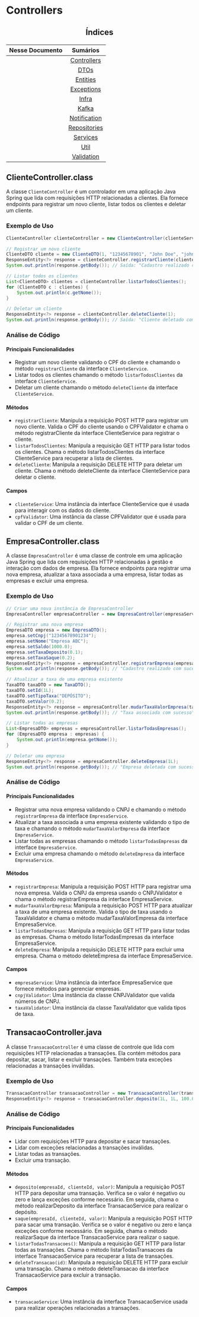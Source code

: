 # Controllers

## <p align="center"> Índices </p>

<div align="center">

|                      Nesse Documento                     |               Sumários               |
|:--------------------------------------------------------:|:-----------------------------------:|
|                                                          | [Controllers](https://github.com/SoSoJigsaw/Desafio_TGID/blob/main/documentacao/Sumarios%20Das%20Classes/Controllers.md)                    |
|                                                          | [DTOs]()                           |
|                                                          | [Entities]()                       |
|                                                          | [Exceptions]()                     |
|                                                          | [Infra]()                          |
|                                                          | [Kafka]()                          |
|                                                          | [Notification]()                   |
|                                                          | [Repositories]()                   |
|                                                          | [Services]()                       |
|                                                          | [Util]()                           |
|                                                          | [Validation]()                     |

</div>


## ClienteController.class

A classe `ClienteController` é um controlador em uma aplicação Java Spring que lida com requisições HTTP relacionadas a clientes. Ela fornece endpoints para registrar um novo cliente, listar todos os clientes e deletar um cliente.

### Exemplo de Uso

```java
ClienteController clienteController = new ClienteController(clienteService, cpfValidator);

// Registrar um novo cliente
ClienteDTO cliente = new ClienteDTO(1, "12345678901", "John Doe", "johndoe@example.com", 100.0);
ResponseEntity<?> response = clienteController.registrarCliente(cliente);
System.out.println(response.getBody()); // Saída: "Cadastro realizado com sucesso!"

// Listar todos os clientes
List<ClienteDTO> clientes = clienteController.listarTodosClientes();
for (ClienteDTO c : clientes) {
    System.out.println(c.getNome());
}

// Deletar um cliente
ResponseEntity<?> response = clienteController.deleteCliente(1);
System.out.println(response.getBody()); // Saída: "Cliente deletado com sucesso!"
```

### Análise de Código

#### Principais Funcionalidades

- Registrar um novo cliente validando o CPF do cliente e chamando o método `registrarCliente` da interface `ClienteService`.
- Listar todos os clientes chamando o método `listarTodosClientes` da interface `ClienteService`.
- Deletar um cliente chamando o método `deleteCliente` da interface `ClienteService`.

#### Métodos

- `registrarCliente`: Manipula a requisição POST HTTP para registrar um novo cliente. Valida o CPF do cliente usando o CPFValidator e chama o método registrarCliente da interface ClienteService para registrar o cliente.
- `listarTodosClientes`: Manipula a requisição GET HTTP para listar todos os clientes. Chama o método listarTodosClientes da interface ClienteService para recuperar a lista de clientes.
- `deleteCliente`: Manipula a requisição DELETE HTTP para deletar um cliente. Chama o método deleteCliente da interface ClienteService para deletar o cliente.

#### Campos

- `clienteService`: Uma instância da interface ClienteService que é usada para interagir com os dados do cliente.
- `cpfValidator`: Uma instância da classe CPFValidator que é usada para validar o CPF de um cliente.

## EmpresaController.class

A classe `EmpresaController` é uma classe de controle em uma aplicação Java Spring que lida com requisições HTTP relacionadas à gestão e interação com dados de empresa. Ela fornece endpoints para registrar uma nova empresa, atualizar a taxa associada a uma empresa, listar todas as empresas e excluir uma empresa.

### Exemplo de Uso

```java
// Criar uma nova instância de EmpresaController
EmpresaController empresaController = new EmpresaController(empresaService, cnpjValidator, taxaValidator);

// Registrar uma nova empresa
EmpresaDTO empresa = new EmpresaDTO();
empresa.setCnpj("12345678901234");
empresa.setNome("Empresa ABC");
empresa.setSaldo(1000.0);
empresa.setTaxaDeposito(0.1);
empresa.setTaxaSaque(0.2);
ResponseEntity<?> response = empresaController.registrarEmpresa(empresa);
System.out.println(response.getBody()); // "Cadastro realizado com sucesso!"

// Atualizar a taxa de uma empresa existente
TaxaDTO taxaDTO = new TaxaDTO();
taxaDTO.setId(1L);
taxaDTO.setTipoTaxa("DEPÓSITO");
taxaDTO.setValor(0.2);
ResponseEntity<?> response = empresaController.mudarTaxaValorEmpresa(taxaDTO);
System.out.println(response.getBody()); // "Taxa associada com sucesso"

// Listar todas as empresas
List<EmpresaDTO> empresas = empresaController.listarTodasEmpresas();
for (EmpresaDTO empresa : empresas) {
    System.out.println(empresa.getNome());
}

// Deletar uma empresa
ResponseEntity<?> response = empresaController.deleteEmpresa(1L);
System.out.println(response.getBody()); // "Empresa deletada com sucesso!"
```

### Análise de Código

#### Principais Funcionalidades

- Registrar uma nova empresa validando o CNPJ e chamando o método `registrarEmpresa` da interface `EmpresaService`.
- Atualizar a taxa associada a uma empresa existente validando o tipo de taxa e chamando o método `mudarTaxaValorEmpresa` da interface `EmpresaService`.
- Listar todas as empresas chamando o método `listarTodasEmpresas` da interface `EmpresaService`.
- Excluir uma empresa chamando o método `deleteEmpresa` da interface `EmpresaService`.

#### Métodos

- `registrarEmpresa`: Manipula a requisição POST HTTP para registrar uma nova empresa. Valida o CNPJ da empresa usando o CNPJValidator e chama o método registrarEmpresa da interface EmpresaService.
- `mudarTaxaValorEmpresa`: Manipula a requisição POST HTTP para atualizar a taxa de uma empresa existente. Valida o tipo de taxa usando o TaxaValidator e chama o método mudarTaxaValorEmpresa da interface EmpresaService.
- `listarTodasEmpresas`: Manipula a requisição GET HTTP para listar todas as empresas. Chama o método listarTodasEmpresas da interface EmpresaService.
- `deleteEmpresa`: Manipula a requisição DELETE HTTP para excluir uma empresa. Chama o método deleteEmpresa da interface EmpresaService.

#### Campos

- `empresaService`: Uma instância da interface EmpresaService que fornece métodos para gerenciar empresas.
- `cnpjValidator`: Uma instância da classe CNPJValidator que valida números de CNPJ.
- `taxaValidator`: Uma instância da classe TaxaValidator que valida tipos de taxa.

## TransacaoController.java

A classe `TransacaoController` é uma classe de controle que lida com requisições HTTP relacionadas a transações. Ela contém métodos para depositar, sacar, listar e excluir transações. Também trata exceções relacionadas a transações inválidas.

### Exemplo de Uso

```java
TransacaoController transacaoController = new TransacaoController(transacaoService);
ResponseEntity<?> response = transacaoController.deposito(1L, 1L, 100.0);
```

### Análise de Código

#### Principais Funcionalidades

- Lidar com requisições HTTP para depositar e sacar transações.
- Lidar com exceções relacionadas a transações inválidas.
- Listar todas as transações.
- Excluir uma transação.

#### Métodos

- `deposito(empresaId, clienteId, valor)`: Manipula a requisição POST HTTP para depositar uma transação. Verifica se o valor é negativo ou zero e lança exceções conforme necessário. Em seguida, chama o método realizarDeposito da interface TransacaoService para realizar o depósito.
- `saque(empresaId, clienteId, valor)`: Manipula a requisição POST HTTP para sacar uma transação. Verifica se o valor é negativo ou zero e lança exceções conforme necessário. Em seguida, chama o método realizarSaque da interface TransacaoService para realizar o saque.
- `listarTodasTransacoes()`: Manipula a requisição GET HTTP para listar todas as transações. Chama o método listarTodasTransacoes da interface TransacaoService para recuperar a lista de transações.
- `deleteTransacao(id)`: Manipula a requisição DELETE HTTP para excluir uma transação. Chama o método deleteTransacao da interface TransacaoService para excluir a transação.

#### Campos

- `transacaoService`: Uma instância da interface TransacaoService usada para realizar operações relacionadas a transações.